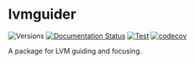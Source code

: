 # lvmguider

![Versions](https://img.shields.io/badge/python->3.10-blue)
[![Documentation Status](https://readthedocs.org/projects/lvmguider/badge/?version=latest)](https://lvmguider.readthedocs.io/en/latest/)
[![Test](https://github.com/albireox/lvmguider/actions/workflows/test.yml/badge.svg)](https://github.com/albireox/lvmguider/actions/workflows/test.yml)
[![codecov](https://codecov.io/gh/albireox/lvmguider/branch/main/graph/badge.svg)](https://codecov.io/gh/albireox/lvmguider)

A package for LVM guiding and focusing.
